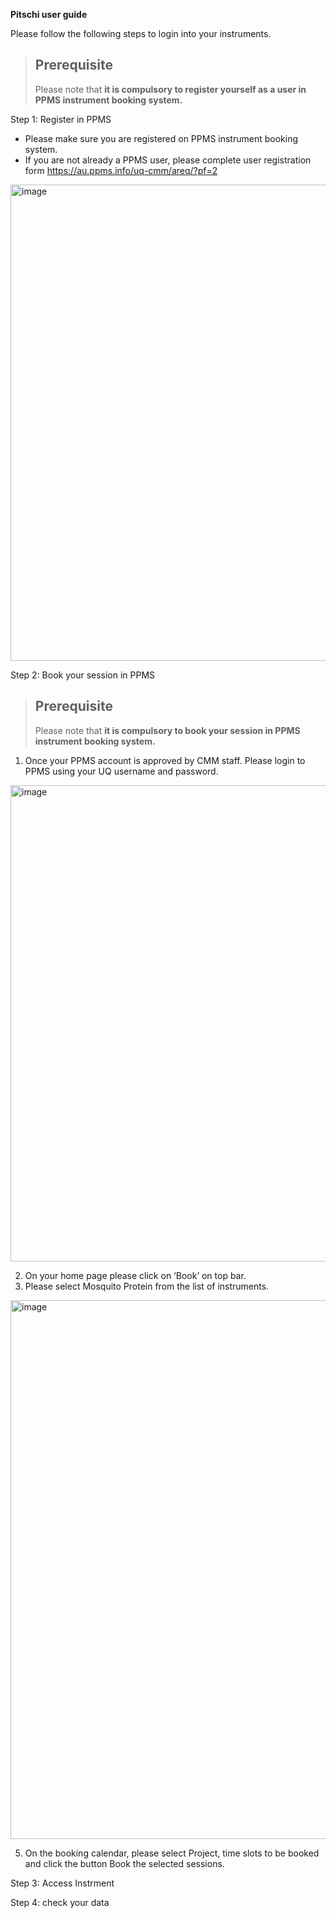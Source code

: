 
__Pitschi user guide__

Please follow the following steps to login into your instruments. 

> ## Prerequisite
>
> Please note that **it is compulsory to register yourself as a user in PPMS instrument booking system.**



Step 1: Register in PPMS

* Please make sure you are registered on PPMS instrument booking system.
* If you are not already a PPMS user, please complete user registration form
	 https://au.ppms.info/uq-cmm/areq/?pf=2
<img width="762" alt="image" src="https://user-images.githubusercontent.com/42192079/123127393-9332f680-d48d-11eb-9aee-673bdfd03299.png">




Step 2: Book your session in PPMS


> ## Prerequisite
> Please note that **it is compulsory to book your session in PPMS instrument booking system.**

1) Once your PPMS account is approved by CMM staff. Please login to PPMS using your UQ username and password.
<img width="762" alt="image" src="https://user-images.githubusercontent.com/42192079/123127764-ec9b2580-d48d-11eb-89e8-3e9cdf7446b2.png">

2) On your home page please click on ‘Book’ on top bar.
3) Please select Mosquito Protein from the list of instruments.
<img width="862" alt="image" src="https://user-images.githubusercontent.com/42192079/123132056-a8118900-d491-11eb-9495-3e10e5372f40.png">



5) On the booking calendar, please select Project, time slots to be booked and click the button Book the selected sessions.





Step 3: Access Instrment

Step 4: check your data



